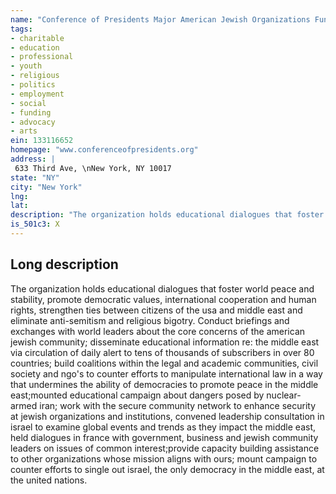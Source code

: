 ```yaml
---
name: "Conference of Presidents Major American Jewish Organizations Fund Inc"
tags:
- charitable
- education
- professional
- youth
- religious
- politics
- employment
- social
- funding
- advocacy
- arts
ein: 133116652
homepage: "www.conferenceofpresidents.org"
address: |
 633 Third Ave, \nNew York, NY 10017
state: "NY"
city: "New York"
lng: 
lat: 
description: "The organization holds educational dialogues that foster world peace and stability, promote democratic values, international cooperation and human rights, strengthen ties between citizens of the usa and middle east and eliminate anti-semitism and religious bigotry. "
is_501c3: X
---
```


## Long description

The organization holds educational dialogues that foster world peace and stability, promote democratic values, international cooperation and human rights, strengthen ties between citizens of the usa and middle east and eliminate anti-semitism and religious bigotry. Conduct briefings and exchanges with world leaders about the core concerns of the american jewish community; disseminate educational information re: the middle east via circulation of daily alert to tens of thousands of subscribers in over 80 countries; build coalitions within the legal and academic communities, civil society and ngo's to counter efforts to manipulate international law in a way that undermines the ability of democracies to promote peace in the middle east;mounted educational campaign about dangers posed by nuclear-armed iran; work with the secure community network to enhance security at jewish organizations and institutions, convened leadership consultation in israel to examine global events and trends as they impact the middle east, held dialogues in france with government, business and jewish community leaders on issues of common interest;provide capacity building assistance to other organizations whose mission aligns with ours; mount campaign to counter efforts to single out israel, the only democracy in the middle east, at the united nations. 
